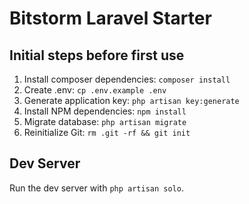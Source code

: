 # Bitstorm Laravel Starter

## Initial steps before first use
1. Install composer dependencies: `composer install`
2. Create .env: `cp .env.example .env`
3. Generate application key: `php artisan key:generate`
4. Install NPM dependencies: `npm install`
5. Migrate database: `php artisan migrate`
6. Reinitialize Git: `rm .git -rf && git init`

## Dev Server
Run the dev server with `php artisan solo`.
